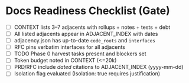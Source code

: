 # Docs Readiness Checklist (Gate)

- [ ] CONTEXT lists 3–7 adjacents with rollups + notes + tests + debt
- [ ] All listed adjacents appear in ADJACENT_INDEX with dates
- [ ] adjacency.json has up-to-date `code_roots` and `interfaces`
- [ ] RFC pins verbatim interfaces for all adjacents
- [ ] TODO Phase 0 harvest tasks present and blockers set
- [ ] Token budget noted in CONTEXT (<=20k)
- [ ] PRD/RFC include *dated* citations to ADJACENT_INDEX (yyyy-mm-dd)
- [ ] Isolation flag evaluated (Isolation: true requires justification)
